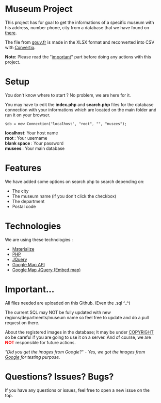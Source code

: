 # Museum Project

This project has for goal to get the informations of a specific museum with his address, number phone, city from a database that we have found on <a href="https://www.data.gouv.fr/fr/datasets/liste-et-localisation-des-musees-de-france/">there</a>. 

The file from <a href="http://gouv.fr">gouv.fr</a> is made in the XLSX format and reconverted into CSV with <a href="https://convertio.co/fr/">Convertio</a>.

<strong>Note:</strong> Please read the "<a href="#important">important</a>" part before doing any actions with this project.
<h1>Setup</h1>
You don't know where to start ? No problem, we are here for it.

You may have to edit the <strong>index.php</strong> and <strong>search.php</strong> files for the database connection with your informations which are located on the main folder and run it on your browser.
```
$db = new Connection("localhost", "root", "", "musees");
```
<strong>localhost</strong>: Your host name <br />
<strong>root </strong>: Your username<br />
<strong>blank space </strong>: Your password<br />
<strong>musees </strong>: Your main database

<h1>Features</h1>
We have added some options on search.php to search depending on:
<ul>
  <li>The city</li>
  <li>The museum name (if you don't click the checkbox)</li>
  <li>The department</li>
  <li>Postal code</li>
</ul>

<h1>Technologies</h1>
We are using these technologies :
<ul>
  <li><a href="http://materializecss.com/">Materialize</a></li>
  <li><a href="http://php.net">PHP</a></li>
  <li><a href="https://jquery.com/">JQuery</a></li>
  <li><a href="https://developers.google.com/maps/?hl=fr">Google Map API</a></li>
  <li><a href="http://tilotiti.github.io/jQuery-Google-Map/">Google Map JQuery (Embed map)</a></li>
</ul>

<h1 id="important">Important...</h1>

All files needed are uploaded on this Github. (Even the .sql ^_^)

The current SQL may NOT be fully updated with new regions/departments/museum name so feel free to update and do a pull request on there.

About the registered images in the database; It may be under <a href="https://en.wikipedia.org/wiki/Copyright">COPYRIGHT</a> so be careful if you are going to use it on a server. And of course, we are <span style="color:#ff0000;font-weight: bold;">NOT</span> responsible for future actions.

<em>"Did you get the images from Google?" - Yes, we got the images from <a href="http://google.com">Google</a> for testing purpose.</em>

<h1>Questions? Issues? Bugs?</h1>

If you have any questions or issues, feel free to open a new issue on the top.

